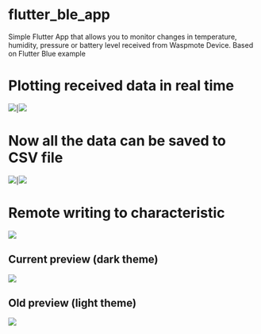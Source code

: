 # flutter_ble_app

Simple Flutter App that allows you to monitor changes in temperature, humidity, pressure or battery level received from Waspmote Device. Based on Flutter Blue example
# Plotting received data in real time
![](preview/devices.png)|![](preview/chart.png)
# Now all the data can be saved to CSV file 
![](preview/raw_message.png)|![](preview/saved_data.png)
# Remote writing to characteristic
![](preview/send_data.png)

## Current preview (dark theme)

![](preview/Current_preview.gif)

## Old preview (light theme)

![](preview/preview.gif)

